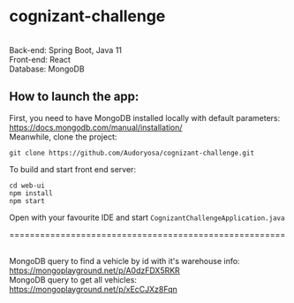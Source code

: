 # cognizant-challenge
<br>Back-end: Spring Boot, Java 11
<br>Front-end: React
<br>Database: MongoDB


## How to launch the app:

First, you need to have MongoDB installed locally with default parameters: https://docs.mongodb.com/manual/installation/
<br>
Meanwhile, clone the project:
```
git clone https://github.com/Audoryosa/cognizant-challenge.git
```
To build and start front end server:
```
cd web-ui
npm install
npm start
```
Open with your favourite IDE and start ```CognizantChallengeApplication.java``` 

======================================================

<br>MongoDB query to find a vehicle by id with it's warehouse info: https://mongoplayground.net/p/A0dzFDX5RKR
<br>MongoDB query to get all vehicles: https://mongoplayground.net/p/xEcCJXz8Fqn
